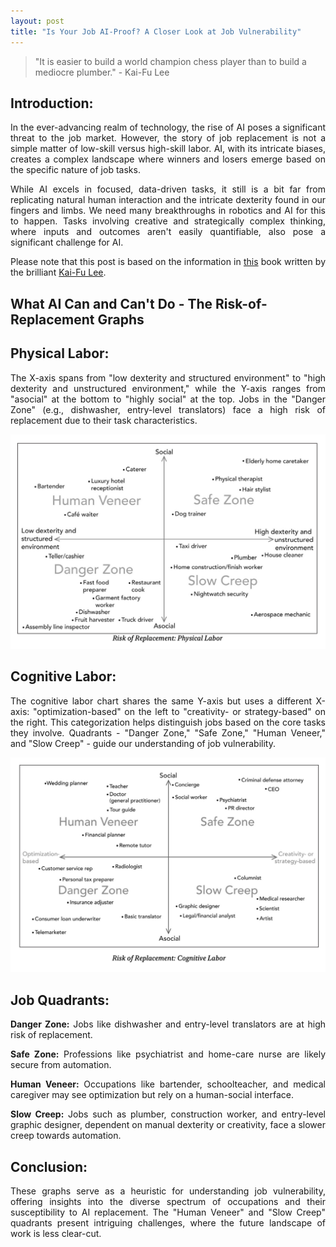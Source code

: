 ```yaml
---
layout: post
title: "Is Your Job AI-Proof? A Closer Look at Job Vulnerability"
---
```


> "It is easier to build a world champion chess player than to build a mediocre plumber." - Kai-Fu Lee

## Introduction:

<p align="justify">
In the ever-advancing realm of technology, the rise of AI poses a significant threat to the job market. However, the story of job replacement is not a simple matter of low-skill versus high-skill labor. AI, with its intricate biases, creates a complex landscape where winners and losers emerge based on the specific nature of job tasks.
</p>

<p align="justify">
While AI excels in focused, data-driven tasks, it still is a bit far from replicating natural human interaction and the intricate dexterity found in our fingers and limbs. We need many breakthroughs in robotics and AI for this to happen. Tasks involving creative and strategically complex thinking, where inputs and outcomes aren't easily quantifiable, also pose a significant challenge for AI.
</p>

<p align="justify">
Please note that this post is based on the information in <a href = "https://www.amazon.ca/AI-Superpowers-China-Silicon-Valley/dp/0358105587/ref=sr_1_1?crid=LQ88F8SYT7AB&keywords=ai+superpowers+china%2C+silicon+valley&qid=1704217212&sprefix=AI+s%2Caps%2C103&sr=8-1"  target="_blank">this</a> book written by the brilliant <a href = "https://www.linkedin.com/in/kaifulee/"  target="_blank">Kai-Fu Lee</a>.
</p>

## What AI Can and Can't Do - The Risk-of-Replacement Graphs

## Physical Labor:
<p align="justify">
The X-axis spans from "low dexterity and structured environment" to "high dexterity and unstructured environment," while the Y-axis ranges from "asocial" at the bottom to "highly social" at the top. Jobs in the "Danger Zone" (e.g., dishwasher, entry-level translators) face a high risk of replacement due to their task characteristics.
</p>

![Physical Labor](/public/images/2.png "Risk of Replacement: Physical Labor")

## Cognitive Labor:
<p align="justify">
The cognitive labor chart shares the same Y-axis but uses a different X-axis: "optimization-based" on the left to "creativity- or strategy-based" on the right. This categorization helps distinguish jobs based on the core tasks they involve. Quadrants - "Danger Zone," "Safe Zone," "Human Veneer," and "Slow Creep" - guide our understanding of job vulnerability.
</p>

![Cognitive Labor](/public/images/1.png "Risk of Replacement: Cognitive Labor")

## Job Quadrants:

<p align="justify">
<b>Danger Zone:</b> Jobs like dishwasher and entry-level translators are at high risk of replacement.<br>
</p>

<p align="justify">
<b>Safe Zone:</b> Professions like psychiatrist and home-care nurse are likely secure from automation.<br>
</p>

<p align="justify">
<b>Human Veneer:</b> Occupations like bartender, schoolteacher, and medical caregiver may see optimization but rely on a human-social interface.<br>
</p>

<p align="justify">
<b>Slow Creep:</b> Jobs such as plumber, construction worker, and entry-level graphic designer, dependent on manual dexterity or creativity, face a slower creep towards automation.<br>
</p>

## Conclusion:

<p align="justify">
These graphs serve as a heuristic for understanding job vulnerability, offering insights into the diverse spectrum of occupations and their susceptibility to AI replacement. The "Human Veneer" and "Slow Creep" quadrants present intriguing challenges, where the future landscape of work is less clear-cut.
</p>

<script type="text/javascript" src="https://cdnjs.buymeacoffee.com/1.0.0/button.prod.min.js" data-name="bmc-button" data-slug="anayanapalli" data-color="#FFDD00" data-emoji="☕"  data-font="Cookie" data-text="Buy me a coffee?" data-outline-color="#000000" data-font-color="#000000" data-coffee-color="#ffffff" ></script>

